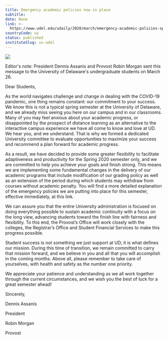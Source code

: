 ```yaml
---
title: Emergency academic policies now in place
subtitle: 
date: None
link: >-
  https://www.udel.edu/udaily/2020/march/emergency-academic-policies-spring-semester-2020-dennis-assanis-robin-morgan/
countryCode: us
status: published
instituteSlug: us-udel
---
```

![](https://www.udel.edu/content/dam/udelImages/udaily/2020/march/Campus-North_Central_Green-Early_AM-082119-fb.jpg)

Editor's note: President Dennis Assanis and Provost Robin Morgan sent this message to the University of Delaware's undergraduate students on March 26.

Dear Students,

As the world navigates challenge and change in dealing with the COVID-19 pandemic, one thing remains constant: our commitment to your success. We know this is not a typical spring semester at the University of Delaware, and we already miss seeing you here on our campus and in our classrooms. Many of you may feel anxious about your academic progress, or disappointed by the prospect of distance learning as an alternative to the interactive campus experience we have all come to know and love at UD. We hear you, and we understand. That is why we formed a dedicated University committee to evaluate opportunities to maximize your success and recommend a plan forward for academic progress.

As a result, we have decided to provide some greater flexibility to facilitate adaptiveness and productivity for the Spring 2020 semester only, and we are committed to help you achieve your goals and finish strong. This means we are implementing some fundamental changes in the delivery of our academic programs that include modification of our grading policy as well as an extension of the period during which students may withdraw from courses without academic penalty. You will find a more detailed explanation of the emergency policies we are putting into place for this semester, effective immediately, at this link.

We can assure you that the entire University administration is focused on doing everything possible to sustain academic continuity with a focus on the long view, advancing students toward the finish line with fairness and flexibility. To this end, the Provost’s Office will work closely with the colleges, the Registrar’s Office and Student Financial Services to make this progress possible.

Student success is not something we just support at UD; it is what defines our mission. During this time of transition, we remain committed to carry that mission forward, and we believe in you and all that you will accomplish in the coming months. Above all, please remember to take care of yourselves, with health and safety as the number one priority.

We appreciate your patience and understanding as we all work together through the current circumstances, and we wish you the best of luck for a great semester ahead!

Sincerely,

Dennis Assanis

President

Robin Morgan

Provost
